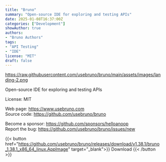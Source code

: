 ```yaml
---
title: "Bruno"
summary: "Open-source IDE for exploring and testing APIs"
date: 2025-01-08T16:37:00Z
categories: ["Development"]
showAuthor: true
authors:
- "Bruno Authors"
tags: 
- "API Testing"
- "IDE"
license: "MIT"
draft: false
---
```


https://raw.githubusercontent.com/usebruno/bruno/main/assets/images/landing-2.png

Open-source IDE for exploring and testing APIs

License: MIT

Web page: <https://www.usebruno.com>  
Source code: <https://github.com/usebruno/bruno>

Become a sponsor: <https://github.com/sponsors/helloanoop>  
Report the bug: <https://github.com/usebruno/bruno/issues/new>  

{{< button href="https://github.com/usebruno/bruno/releases/download/v1.38.1/bruno_1.38.1_x86_64_linux.AppImage" target="_blank">}}
Download
{{< /button >}}